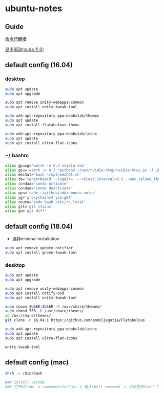 # ubuntu-notes

## Guide

[命令行翻墙](./net.md#proxychains-ng-proxychains4) <br>

[显卡驱动(cuda 11.0)](./graphics.md#cuda-toolkit-110-download) <br>




## default config (16.04)

### desktop
```bash
sudo apt update
sudo apt upgrade

sudo apt remove unity-webapps-common
sudo apt install unity-tweak-tool

sudo add-apt-repository ppa:noobslab/themes
sudo apt update
sudo apt install flatabulous-theme

sudo add-apt-repository ppa:noobslab/icons
sudo apt update
sudo apt install ultra-flat-icons
```

### ~/.bashrc
```bash
alias gpuog='watch -n 0.3 nvidia-smi'
alias gpu='watch -n 0.3 "python3 ~/opt/nvidia-htop/nvidia-htop.py -l 100"'
alias wechat='bash ~/opt/wechat.sh'
alias tb='tensorboard --logdir=. --reload_interval=0.5 --max_reload_threads=8'
alias condaa='conda activate'
alias condad='conda deactivate'
alias opn='code ~/github/zdk/ubuntu-notes'
alias yg='proxychains4 you-get'
alias route='sudo bash /etc/rc.local'
alias gtt='git status'
alias gd='git diff'
```


## default config (18.04)

- 选择minimal installation

```bash
sudo apt remove update-notifier
sudo apt install gnome-tweak-tool
```


### desktop
```bash
sudo apt update
sudo apt upgrade

sudo apt remove unity-webapps-common
sudo apt install notify-osd
sudo apt install unity-tweak-tool

sudo chown $USER:$USER -R /usr/share/themes/
sudo chmod 755 -R /usr/share/themes/
cd /usr/share/themes/
git clone -b 16.04.1 https://github.com/anmoljagetia/Flatabulous

sudo add-apt-repository ppa:noobslab/icons
sudo apt update
sudo apt install ultra-flat-icons

unity-tweak-tool
```


## default config (mac)

```bash
chsh -s /bin/bash
```

```bash
### install vscode
### 打开VSCode –> command+shift+p –> 输入shell command –> 点击提示Shell Command: Install ‘code’ command in PATH运行
```

